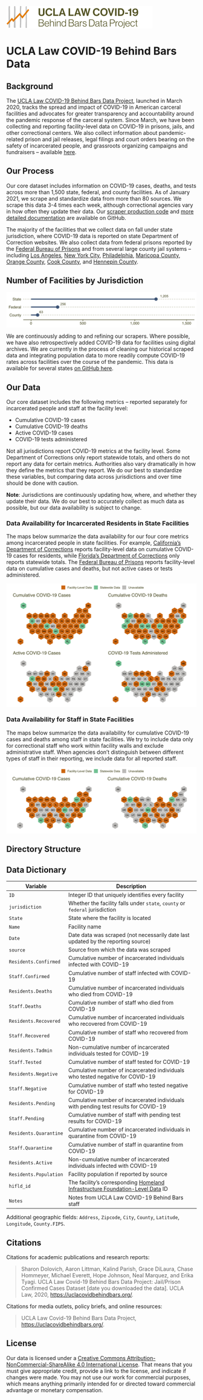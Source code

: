
[![logo](logo.svg)](https://uclacovidbehindbars.org/)

# UCLA Law COVID-19 Behind Bars Data

## Background

The [UCLA Law COVID-19 Behind Bars Data
Project](https://uclacovidbehindbars.org/), launched in March 2020,
tracks the spread and impact of COVID-19 in American carceral facilities
and advocates for greater transparency and accountability around the
pandemic response of the carceral system. Since March, we have been
collecting and reporting facility-level data on COVID-19 in prisons,
jails, and other correctional centers. We also collect information about
pandemic-related prison and jail releases, legal filings and court
orders bearing on the safety of incarcerated people, and grassroots
organizing campaigns and fundraisers – available
[here](https://docs.google.com/spreadsheets/u/2/d/1X6uJkXXS-O6eePLxw2e4JeRtM41uPZ2eRcOA_HkPVTk/edit#gid=1641553906).

## Our Process

Our core dataset includes information on COVID-19 cases, deaths, and
tests across more than 1,500 state, federal, and county facilities. As
of January 2021, we scrape and standardize data from more than 80
sources. We scrape this data 3-4 times each week, although correctional
agencies vary in how often they update their data. Our [scraper
production
code](https://github.com/uclalawcovid19behindbars/covid19_behind_bars_scrapers)
and [more detailed
documentation](https://github.com/uclalawcovid19behindbars/covid19_behind_bars_scrapers)
are available on GitHub.

The majority of the facilities that we collect data on fall under state
jurisdiction, where COVID-19 data is reported on state Department of
Correction websites. We also collect data from federal prisons reported
by the [Federal Bureau of Prisons](https://www.bop.gov/coronavirus/) and
from several large county jail systems – including [Los
Angeles](https://lasd.org/covid19updates/), [New York
City](https://doccs.ny.gov/doccs-covid-19-report),
[Philadelphia](https://www.phila.gov/programs/coronavirus-disease-2019-covid-19/testing-and-data/#/philadelphia-prisons-covid-19-data),
[Maricopa
County](https://www.maricopa.gov/5574/COVID-19-in-County-Jails), [Orange
County](https://ocsheriff.gov/about-ocsd/covid-19/covid-19-oc-jails),
[Cook
County](https://www.cookcountysheriff.org/covid-19-cases-at-ccdoc/), and
[Hennepin
County](https://www.hennepinsheriff.org/jail-warrants/jail-information/COVID-19).

## Number of Facilities by Jurisdiction

<img src="coverage_maps_files/figure-gfm/fac-by-jurisdiction-1.png" style="display: block; margin: auto;" />

We are continuously adding to and refining our scrapers. Where possible,
we have also retrospectively added COVID-19 data for facilities using
digital archives. We are currently in the process of cleaning our
historical scraped data and integrating population data to more readily
compute COVID-19 rates across facilities over the course of the
pandemic. This data is available for several states [on GitHub
here](https://github.com/uclalawcovid19behindbars/historical-data/tree/main/data).

## Our Data

Our core dataset includes the following metrics – reported separately
for incarcerated people and staff at the facility level:

  - Cumulative COVID-19 cases
  - Cumulative COVID-19 deaths
  - Active COVID-19 cases
  - COVID-19 tests administered

Not all jurisdictions report COVID-19 metrics at the facility level.
Some Department of Corrections only report statewide totals, and others
do not report any data for certain metrics. Authorities also vary
dramatically in how they define the metrics that they report. We do our
best to standardize these variables, but comparing data across
jurisdictions and over time should be done with caution.

**Note**: Jurisdictions are continuously updating how, where, and
whether they update their data. We do our best to accurately collect as
much data as possible, but our data availability is subject to change.

### Data Availability for Incarcerated Residents in State Facilities

The maps below summarize the data availability for our four core metrics
among incarcerated people in state facilities. For example,
[California’s Department of
Corrections](https://www.cdcr.ca.gov/covid19/population-status-tracking/)
reports facility-level data on cumulative COVID-19 cases for residents,
while [Florida’s Department of
Corrections](http://www.dc.state.fl.us/comm/covid-19.html) only reports
statewide totals. The [Federal Bureau of
Prisons](https://www.bop.gov/coronavirus/) reports facility-level data
on cumulative cases and deaths, but not active cases or tests
administered.

<img src="coverage_maps_files/figure-gfm/resident-maps-1.png" style="display: block; margin: auto;" />

### Data Availability for Staff in State Facilities

The maps below summarize the data availability for cumulative COVID-19
cases and deaths among staff in state facilities. We try to include data
only for correctional staff who work within facility walls and exclude
administrative staff. When agencies don’t distinguish between different
types of staff in their reporting, we include data for all reported
staff.

<img src="coverage_maps_files/figure-gfm/staff-maps-1.png" style="display: block; margin: auto;" />

## Directory Structure

## Data Dictionary

| Variable               | Description                                                                                                                                                    |
| ---------------------- | -------------------------------------------------------------------------------------------------------------------------------------------------------------- |
| `ID`                   | Integer ID that uniquely identifies every facility                                                                                                             |
| `jurisdiction`         | Whether the facility falls under `state`, `county` or `federal` jurisdiction                                                                                   |
| `State`                | State where the facility is located                                                                                                                            |
| `Name`                 | Facility name                                                                                                                                                  |
| `Date`                 | Date data was scraped (not necessarily date last updated by the reporting source)                                                                              |
| `source`               | Source from which the data was scraped                                                                                                                         |
| `Residents.Confirmed`  | Cumulative number of incarcerated individuals infected with COVID-19                                                                                           |
| `Staff.Confirmed`      | Cumulative number of staff infected with COVID-19                                                                                                              |
| `Residents.Deaths`     | Cumulative number of incarcerated individuals who died from COVID-19                                                                                           |
| `Staff.Deaths`         | Cumulative number of staff who died from COVID-19                                                                                                              |
| `Residents.Recovered`  | Cumulative number of incarcerated individuals who recovered from COVID-19                                                                                      |
| `Staff.Recovered`      | Cumulative number of staff who recovered from COVID-19                                                                                                         |
| `Residents.Tadmin`     | Non-cumulative number of incarcerated individuals tested for COVID-19                                                                                          |
| `Staff.Tested`         | Cumulative number of staff tested for COVID-19                                                                                                                 |
| `Residents.Negative`   | Cumulative number of incarcerated individuals who tested negative for COVID-19                                                                                 |
| `Staff.Negative`       | Cumulative number of staff who tested negative for COVID-19                                                                                                    |
| `Residents.Pending`    | Cumulative number of incarcerated individuals with pending test results for COVID-19                                                                           |
| `Staff.Pending`        | Cumulative number of staff with pending test results for COVID-19                                                                                              |
| `Residents.Quarantine` | Cumulative number of incarcerated individuals in quarantine from COVID-19                                                                                      |
| `Staff.Quarantine`     | Cumulative number of staff in quarantine from COVID-19                                                                                                         |
| `Residents.Active`     | Non-cumulative number of incarcerated individuals infected with COVID-19                                                                                       |
| `Residents.Population` | Facility population if reported by source                                                                                                                      |
| `hifld_id`             | The facility’s corresponding [Homeland Infrastructure Foundation-Level Data](https://hifld-geoplatform.opendata.arcgis.com/datasets/prison-boundaries/data) ID |
| `Notes`                | Notes from UCLA Law COVID-19 Behind Bars staff                                                                                                                 |

Additional geographic fields: `Address`, `Zipcode`, `City`, `County`,
`Latitude`, `Longitude`, `County.FIPS`.

## Citations

Citations for academic publications and research reports:

> Sharon Dolovich, Aaron Littman, Kalind Parish, Grace DiLaura, Chase
> Hommeyer, Michael Everett, Hope Johnson, Neal Marquez, and Erika
> Tyagi. UCLA Law Covid-19 Behind Bars Data Project: Jail/Prison
> Confirmed Cases Dataset \[date you downloaded the data\]. UCLA Law,
> 2020, <https://uclacovidbehindbars.org/>.

Citations for media outlets, policy briefs, and online resources:

> UCLA Law Covid-19 Behind Bars Data Project,
> <https://uclacovidbehindbars.org/>.

## License

Our data is licensed under a [Creative Commons
Attribution-NonCommercial-ShareAlike 4.0 International
License](https://creativecommons.org/licenses/by-nc-sa/4.0/). That means
that you must give appropriate credit, provide a link to the license,
and indicate if changes were made. You may not use our work for
commercial purposes, which means anything primarily intended for or
directed toward commercial advantage or monetary compensation.
